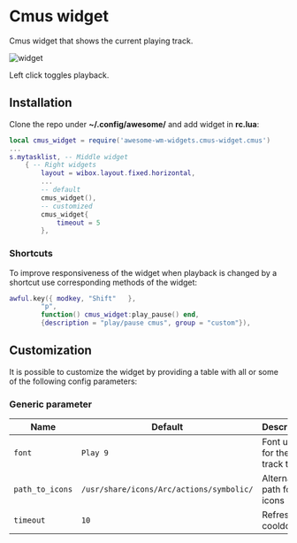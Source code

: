 # Cmus widget

Cmus widget that shows the current playing track.

![widget](./screenshots/cmus-widget.png)

Left click toggles playback.

## Installation

Clone the repo under **~/.config/awesome/** and add widget in **rc.lua**:

```lua
local cmus_widget = require('awesome-wm-widgets.cmus-widget.cmus')
...
s.mytasklist, -- Middle widget
    { -- Right widgets
    	layout = wibox.layout.fixed.horizontal,
        ...
        -- default
        cmus_widget(),
        -- customized
        cmus_widget{
            timeout = 5
        },
```

### Shortcuts

To improve responsiveness of the widget when playback is changed by a shortcut use corresponding methods of the widget:

```lua
awful.key({ modkey, "Shift"   },
        "p",
        function() cmus_widget:play_pause() end,
        {description = "play/pause cmus", group = "custom"}),
```

## Customization

It is possible to customize the widget by providing a table with all or some of the following config parameters:

### Generic parameter

| Name | Default | Description |
|---|---|---|
| `font` | `Play 9` | Font used for the track title |
| `path_to_icons` | `/usr/share/icons/Arc/actions/symbolic/` | Alternative path for the icons |
| `timeout`| `10` | Refresh cooldown |
